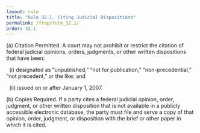 ```yaml
---
layout: rule
title: "Rule 32.1. Citing Judicial Dispositions"
permalink: /frap/rule_32.1/
order: 32.1
---
```


(a) Citation Permitted. A court may not prohibit or restrict the citation of federal judicial opinions, orders, judgments, or other written dispositions that have been:


&nbsp;&nbsp;(i) designated as “unpublished,” “not for publication,” “non-precedential,” “not precedent,” or the like; and


&nbsp;&nbsp;(ii) issued on or after January 1, 2007.


(b) Copies Required. If a party cites a federal judicial opinion, order, judgment, or other written disposition that is not available in a publicly accessible electronic database, the party must file and serve a copy of that opinion, order, judgment, or disposition with the brief or other paper in which it is cited.